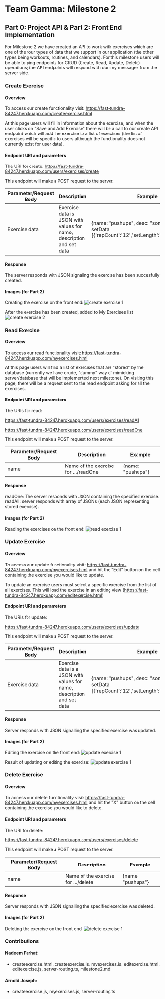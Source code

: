 # Team Gamma: Milestone 2

## Part 0: Project API & Part 2: Front End Implementation
For Milestone 2 we have created an API to work with exercises which are one of the four types of data that we support in our application (the other types being workouts, routines, and calendars). For this milestone users will be able to ping endpoints for CRUD (Create, Read, Update, Delete) operations; the API endpoints will respond with dummy messages from the server side. 

### Create Exercise

#### Overview

To access our create functionality visit: https://fast-tundra-84247.herokuapp.com/createexercise.html

At this page users will fill in information about the exercise, and when the user clicks on "Save and Add Exercise" there will be a call to our create API endpoint which will add the exercise to a list of exercises (the list of exercises will be specific to users although the functionality does not currently exist for user data).

#### Endpoint URI and parameters

The URI for create: https://fast-tundra-84247.herokuapp.com/users/exercises/create

This endpoint will make a POST request to the server.

| Parameter/Request Body| Description| Example|
|-------------------|------------|--------|
| Exercise data | Exercise data is JSON with values for name, description and set data| {name: "pushups", desc: "some pushups", setData: [{'repCount':'12','setLength':'','restTime':'30'}]}|

#### Response

The server responds with JSON signaling the exercise has been succesfully created.

#### Images (for Part 2)

Creating the exercise on the front end:
![create exercise 1](https://github.com/Internlol/cs326-final-gamma/blob/master/docs/img/milestone2create.png)

After the exercise has been created, added to My Exercises list 
![create exercise 2](https://github.com/Internlol/cs326-final-gamma/blob/master/docs/img/milestone2create2.png)

### Read Exercise

#### Overview

To access our read functionality visit: https://fast-tundra-84247.herokuapp.com/myexercises.html

At this page users will find a list of exercises that are "stored" by the database (currently we have crude, "dummy" way of mimicking server/database that will be implemented next milestone). On visiting this page, there will be a request sent to the read endpoint asking for all the exercises. 

#### Endpoint URI and parameters

The URIs for read: 

https://fast-tundra-84247.herokuapp.com/users/exercises/readAll

https://fast-tundra-84247.herokuapp.com/users/exercises/readOne


This endpoint will make a POST request to the server.

| Parameter/Request Body| Description| Example|
|-------------------|------------|--------|
| name | Name of the exercise for .../readOne | {name: "pushups"}|

#### Response

readOne: The server responds with JSON containing the specified exercise.
readAll: server responds with array of JSONs (each JSON representing stored exercise).

#### Images (for Part 2)

Reading the exercises on the front end:
![read exercise 1](https://github.com/Internlol/cs326-final-gamma/blob/master/docs/img/milestone2read.png)

### Update Exercise

#### Overview

To access our update functionality visit: https://fast-tundra-84247.herokuapp.com/myexercises.html and hit the "Edit" button on the cell containing the exercise you would like to update.

To update an exercise users must select a specific exercise from the list of all exercises. This will load the exercise in an editing view (https://fast-tundra-84247.herokuapp.com/editexercise.html)

#### Endpoint URI and parameters

The URIs for update: 

https://fast-tundra-84247.herokuapp.com/users/exercises/update

This endpoint will make a POST request to the server.

| Parameter/Request Body| Description| Example|
|-------------------|------------|--------|
| Exercise data | Exercise data is a JSON with values for name, description and set data| {name: "pushups", desc: "some pushups", setData: [{'repCount':'12','setLength':'','restTime':'30'}]}|

#### Response

Server responds with JSON signalling the specified exercise was updated.

#### Images (for Part 2)

Editing the exercise on the front end:
![update exercise 1](https://github.com/Internlol/cs326-final-gamma/blob/master/docs/img/milestone2update.png)

Result of updating or editing the exercise:
![update exercise 1](https://github.com/Internlol/cs326-final-gamma/blob/master/docs/img/milestone2update2.png)

### Delete Exercise

#### Overview

To access our delete functionality visit: https://fast-tundra-84247.herokuapp.com/myexercises.html and hit the "X" button on the cell containing the exercise you would like to delete.

#### Endpoint URI and parameters

The URI for delete: 

https://fast-tundra-84247.herokuapp.com/users/exercises/delete

This endpoint will make a POST request to the server.

| Parameter/Request Body| Description| Example|
|-------------------|------------|--------|
| name | Name of the exercise for .../delete | {name: "pushups"}|

#### Response

Server responds with JSON signalling the specified exercise was deleted.

#### Images (for Part 2)

Deleting the exercise on the front end:
![delete exercise 1](https://github.com/Internlol/cs326-final-gamma/blob/master/docs/img/milestone2delete.png)

### Contributions
#### Nadeem Farhat:
- createexercise.html, createexercise.js, myexercises.js, editexercise.html, editexercise.js, server-routing.ts, milestone2.md

#### Arnold Joseph:
- createexercise.js, myexercises.js, server-routing.ts
